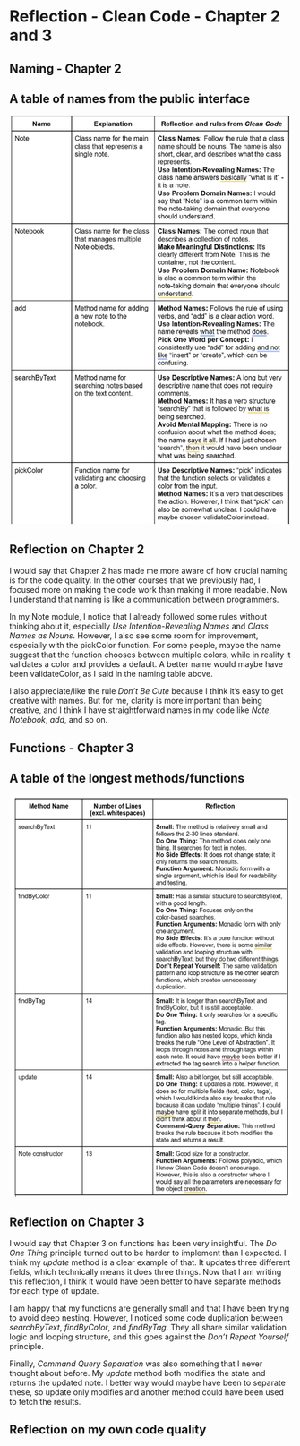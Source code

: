 # Reflection - Clean Code - Chapter 2 and 3

## Naming - Chapter 2
## A table of names from the public interface

![Naming reflection table](images/naming.png)

## Reflection on Chapter 2
I would say that Chapter 2 has made me more aware of how crucial naming is for the code quality. In the other courses that we previously had, I focused more on making the code work than making it more readable. Now I understand that naming is like a communication between programmers.

In my Note module, I notice that I already followed some rules without thinking about it, especially *Use Intention-Revealing Names* and *Class Names as Nouns*. However, I also see some room for improvement, especially with the pickColor function. For some people, maybe the name suggest that the function chooses between multiple colors, while in reality it validates a color and provides a default. A better name would maybe have been validateColor, as I said in the naming table above.

I also appreciate/like the rule *Don’t Be Cute* because I think it’s easy to get creative with names. But for me, clarity is more important than being creative, and I think I have straightforward names in my code like *Note*, *Notebook*, *add*, and so on.

## Functions - Chapter 3
## A table of the longest methods/functions

![Functions reflection table](images/functions.png)

## Reflection on Chapter 3
I would say that Chapter 3 on functions has been very insightful. The *Do One Thing* principle turned out to be harder to implement than I expected. I think my *update* method is a clear example of that. It updates three different fields, which technically means it does three things. Now that I am writing this reflection, I think it would have been better to have separate methods for each type of update.

I am happy that my functions are generally small and that I have been trying to avoid deep nesting. However, I noticed some code duplication between *searchByText*, *findByColor*, and *findByTag*. They all share similar validation logic and looping structure, and this goes against the *Don’t Repeat Yourself* principle.

Finally, *Command Query Separation* was also something that I never thought about before. My *update* method both modifies the state and returns the updated note. I better way would maybe have been to separate these, so update only modifies and another method could have been used to fetch the results.

## Reflection on my own code quality


